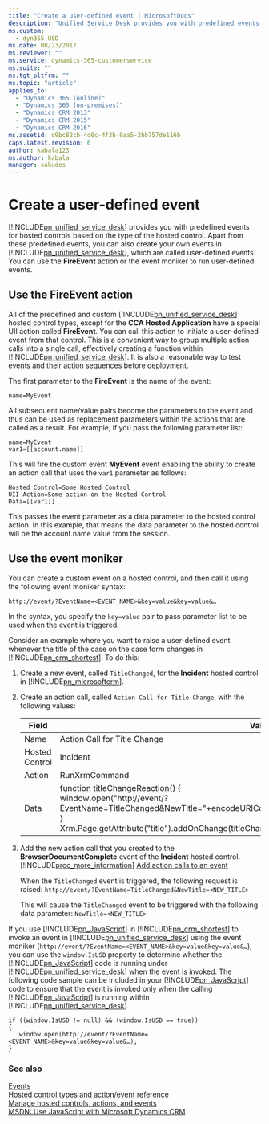```yaml
---
title: "Create a user-defined event | MicrosoftDocs"
description: "Unified Service Desk provides you with predefined events for hosted controls based on the type of the hosted control. Apart from these predefined events, you can also create your own events in Unified Service Desk, which are called user-defined events. You can use the FireEvent action or the event moniker to run user-defined events."
ms.custom:
  - dyn365-USD
ms.date: 08/23/2017
ms.reviewer: ""
ms.service: dynamics-365-customerservice
ms.suite: ""
ms.tgt_pltfrm: ""
ms.topic: "article"
applies_to: 
  - "Dynamics 365 (online)"
  - "Dynamics 365 (on-premises)"
  - "Dynamics CRM 2013"
  - "Dynamics CRM 2015"
  - "Dynamics CRM 2016"
ms.assetid: d9bc82cb-4d6c-4f3b-9aa5-2bb757de116b
caps.latest.revision: 6
author: kabala123
ms.author: kabala
manager: sakudes
---
```

# Create a user-defined event
[!INCLUDE[pn_unified_service_desk](../includes/pn-unified-service-desk.md)] provides you with predefined events for hosted controls based on the type of the hosted control. Apart from these predefined events, you can also create your own events in [!INCLUDE[pn_unified_service_desk](../includes/pn-unified-service-desk.md)], which are called user-defined events. You can use the **FireEvent** action or the event moniker to run user-defined events.  
  
<a name="FireEvent"></a>   
## Use the FireEvent action  
 All of the predefined and custom [!INCLUDE[pn_unified_service_desk](../includes/pn-unified-service-desk.md)] hosted control types, except for the **CCA Hosted Application** have a special UII action called **FireEvent**. You can call this action to initiate a user-defined event from that control. This is a convenient way to group multiple action calls into a single call, effectively creating a function within [!INCLUDE[pn_unified_service_desk](../includes/pn-unified-service-desk.md)]. It is also a reasonable way to test events and their action sequences before deployment.  
  
 The first parameter to the **FireEvent** is the name of the event:  
  
```  
name=MyEvent  
```  
  
 All subsequent name/value pairs become the parameters to the event and thus can be used as replacement parameters within the actions that are called as a result. For example, if you pass the following parameter list:  
  
```  
name=MyEvent  
var1=[[account.name]]  
```  
  
 This will fire the custom event **MyEvent** event enabling the ability to create an action call that uses the `var1` parameter as follows:  
  
```  
Hosted Control=Some Hosted Control  
UII Action=Some action on the Hosted Control  
Data=[[var1]]  
```  
  
 This passes the event parameter as a data parameter to the hosted control action. In this example, that means the data parameter to the hosted control will be the account.name value from the session.  
  
<a name="EventMoniker"></a>   
## Use the event moniker  
 You can create a custom event on a hosted control, and then call it using the following event moniker syntax:  
  
```  
http://event/?EventName=<EVENT_NAME>&key=value&key=value&…  
```  
  
 In the syntax, you specify the `key=value` pair to pass parameter list to be used when the event is triggered.  
  
 Consider an example where you want to raise a user-defined event whenever the title of the case on the case form changes in [!INCLUDE[pn_crm_shortest](../includes/pn-crm-shortest.md)]. To do this:  
  
1.  Create a new event, called `TitleChanged`, for the **Incident** hosted control in [!INCLUDE[pn_microsoftcrm](../includes/pn-microsoftcrm.md)].  
  
2.  Create an action call, called `Action Call for Title Change`, with the following values:  
  
    |Field|Value|  
    |-----------|-----------|  
    |Name|Action Call for Title Change|  
    |Hosted Control|Incident|  
    |Action|RunXrmCommand|  
    |Data|function titleChangeReaction()  {<br /> window.open("http://event/?EventName=TitleChanged&NewTitle="+encodeURIComponent(Xrm.Page.getAttribute("title").getValue()));<br /> }<br /> Xrm.Page.getAttribute("title").addOnChange(titleChangeReaction);|  
  
3.  Add the new action call that you created to the **BrowserDocumentComplete** event of the **Incident** hosted control. [!INCLUDE[proc_more_information](../includes/proc-more-information.md)] [Add action calls to an event](../unified-service-desk/add-action-calls-event.md)  
  
     When the `TitleChanged` event is triggered, the following request is raised: `http://event/?EventName=TitleChanged&NewTitle=<NEW_TITLE>`  
  
     This will cause the `TitleChanged` event to be triggered with the following data parameter: `NewTitle=<NEW_TITLE>`  
  
 If you use [!INCLUDE[pn_JavaScript](../includes/pn-javascript.md)] in [!INCLUDE[pn_crm_shortest](../includes/pn-crm-shortest.md)] to invoke an event in [!INCLUDE[pn_unified_service_desk](../includes/pn-unified-service-desk.md)] using the event moniker (`http://event/?EventName=<EVENT_NAME>&key=value&key=value&…`), you can use the `window.IsUSD` property to determine whether the [!INCLUDE[pn_JavaScript](../includes/pn-javascript.md)] code is running under [!INCLUDE[pn_unified_service_desk](../includes/pn-unified-service-desk.md)] when the event is invoked. The following code sample can be included in your [!INCLUDE[pn_JavaScript](../includes/pn-javascript.md)] code to ensure that the event is invoked only when the calling [!INCLUDE[pn_JavaScript](../includes/pn-javascript.md)] is running within [!INCLUDE[pn_unified_service_desk](../includes/pn-unified-service-desk.md)].  
  
```  
if ((window.IsUSD != null) && (window.IsUSD == true))  
{  
   window.open(http://event/?EventName=<EVENT_NAME>&key=value&key=value&…);  
}  
```  
  
### See also  
 [Events](../unified-service-desk/events.md)   
 [Hosted control types and action/event reference](../unified-service-desk/hosted-control-types-action-event-reference.md)   
 [Manage hosted controls, actions, and events](../unified-service-desk/manage-hosted-controls-actions-events.md)   
 [MSDN: Use JavaScript with Microsoft Dynamics CRM](https://msdn.microsoft.com/library/hh771584.aspx)
